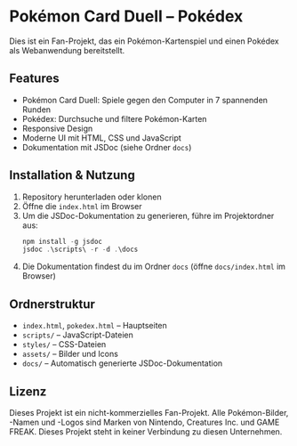 # Pokémon Card Duell – Pokédex

Dies ist ein Fan-Projekt, das ein Pokémon-Kartenspiel und einen Pokédex als Webanwendung bereitstellt.

## Features
- Pokémon Card Duell: Spiele gegen den Computer in 7 spannenden Runden
- Pokédex: Durchsuche und filtere Pokémon-Karten
- Responsive Design
- Moderne UI mit HTML, CSS und JavaScript
- Dokumentation mit JSDoc (siehe Ordner `docs`)

## Installation & Nutzung
1. Repository herunterladen oder klonen
2. Öffne die `index.html` im Browser
3. Um die JSDoc-Dokumentation zu generieren, führe im Projektordner aus:
   ```powershell
   npm install -g jsdoc
   jsdoc .\scripts\ -r -d .\docs
   ```
4. Die Dokumentation findest du im Ordner `docs` (öffne `docs/index.html` im Browser)

## Ordnerstruktur
- `index.html`, `pokedex.html` – Hauptseiten
- `scripts/` – JavaScript-Dateien
- `styles/` – CSS-Dateien
- `assets/` – Bilder und Icons
- `docs/` – Automatisch generierte JSDoc-Dokumentation

## Lizenz
Dieses Projekt ist ein nicht-kommerzielles Fan-Projekt. Alle Pokémon-Bilder, -Namen und -Logos sind Marken von Nintendo, Creatures Inc. und GAME FREAK. Dieses Projekt steht in keiner Verbindung zu diesen Unternehmen.
